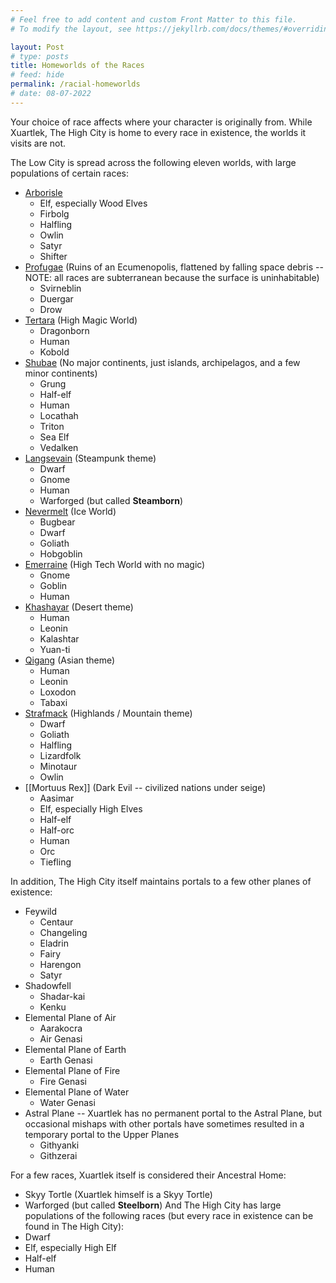 ```yaml
---
# Feel free to add content and custom Front Matter to this file.
# To modify the layout, see https://jekyllrb.com/docs/themes/#overriding-theme-defaults

layout: Post
# type: posts
title: Homeworlds of the Races
# feed: hide
permalink: /racial-homeworlds
# date: 08-07-2022
---
```


Your choice of race affects where your character is originally from. While Xuartlek, The High City is home to every race in existence, the worlds it visits are not.

The Low City is spread across the following eleven worlds, with large populations of certain races:

- [Arborisle](places/worlds/Arborisle)
	- Elf, especially Wood Elves
	- Firbolg
	- Halfling
	- Owlin
	- Satyr
	- Shifter
- [Profugae](places/worlds/Profugae) (Ruins of an Ecumenopolis, flattened by falling space debris -- NOTE: all races are subterranean because the surface is uninhabitable)
	- Svirneblin
	- Duergar
	- Drow
- [Tertara](places/worlds/Tertara) (High Magic World)
	- Dragonborn
	- Human
	- Kobold
- [Shubae](places/worlds/Shubae) (No major continents, just islands, archipelagos, and a few minor continents)
	- Grung
	- Half-elf
	- Human
	- Locathah
	- Triton
	- Sea Elf
	- Vedalken
- [Langsevain](places/worlds/Langsevain) (Steampunk theme)
	- Dwarf
	- Gnome
	- Human
	- Warforged (but called **Steamborn**)
- [Nevermelt](places/worlds/Nevermelt) (Ice World)
	- Bugbear
	- Dwarf
	- Goliath
	- Hobgoblin
- [Emerraine](places/worlds/Emerraine) (High Tech World with no magic)
	- Gnome
	- Goblin
	- Human
- [Khashayar](places/worlds/Khashayar) (Desert theme)
	- Human
	- Leonin
	- Kalashtar
	- Yuan-ti
- [Qigang](places/worlds/Qigang) (Asian theme)
	- Human
	- Leonin
	- Loxodon
	- Tabaxi
- [Strafmack](places/worlds/Strafmack) (Highlands / Mountain theme)
	- Dwarf
	- Goliath
	- Halfling
	- Lizardfolk
	- Minotaur
	- Owlin
- [[Mortuus Rex]] (Dark Evil -- civilized nations under seige)
	- Aasimar
	- Elf, especially High Elves
	- Half-elf
	- Half-orc
	- Human
	- Orc
	- Tiefling

In addition, The High City itself maintains portals to a few other planes of existence:
- Feywild
	- Centaur
	- Changeling
	- Eladrin
	- Fairy
	- Harengon
	- Satyr
- Shadowfell
	- Shadar-kai
	- Kenku
- Elemental Plane of Air
	- Aarakocra
	- Air Genasi
- Elemental Plane of Earth
	- Earth Genasi
- Elemental Plane of Fire
	- Fire Genasi
- Elemental Plane of Water
	- Water Genasi
- Astral Plane -- Xuartlek has no permanent portal to the Astral Plane, but occasional mishaps with other portals have sometimes resulted in a temporary portal to the Upper Planes
	- Githyanki
	- Githzerai

For a few races, Xuartlek itself is considered their Ancestral Home:
- Skyy Tortle (Xuartlek himself is a Skyy Tortle)
- Warforged (but called **Steelborn**)
And The High City has large populations of the following races (but every race in existence can be found in The High City):
- Dwarf
- Elf, especially High Elf
- Half-elf
- Human

